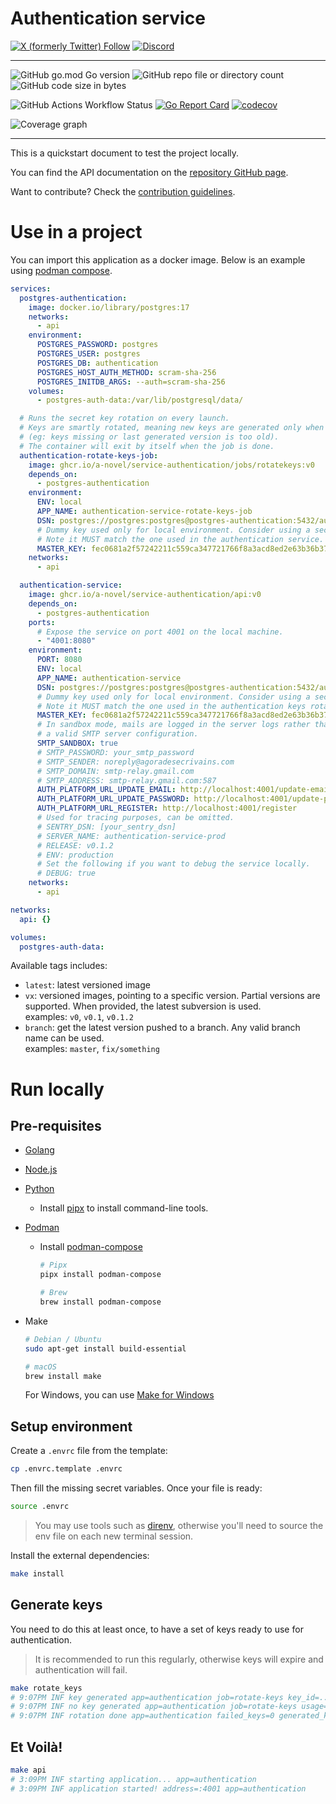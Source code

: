# Authentication service

[![X (formerly Twitter) Follow](https://img.shields.io/twitter/follow/agora_ecrivains)](https://twitter.com/agora_ecrivains)
[![Discord](https://img.shields.io/discord/1315240114691248138?logo=discord)](https://discord.gg/rp4Qr8cA)

<hr />

![GitHub go.mod Go version](https://img.shields.io/github/go-mod/go-version/a-novel/service-authentication)
![GitHub repo file or directory count](https://img.shields.io/github/directory-file-count/a-novel/service-authentication)
![GitHub code size in bytes](https://img.shields.io/github/languages/code-size/a-novel/service-authentication)

![GitHub Actions Workflow Status](https://img.shields.io/github/actions/workflow/status/a-novel/service-authentication/main.yaml)
[![Go Report Card](https://goreportcard.com/badge/github.com/a-novel/service-authentication)](https://goreportcard.com/report/github.com/a-novel/service-authentication)
[![codecov](https://codecov.io/gh/a-novel/service-authentication/graph/badge.svg?token=cnSwTJ2q4n)](https://codecov.io/gh/a-novel/service-authentication)

![Coverage graph](https://codecov.io/gh/a-novel/service-authentication/graphs/sunburst.svg?token=cnSwTJ2q4n)

<hr />

This is a quickstart document to test the project locally.

You can find the API documentation on the [repository GitHub page](https://a-novel.github.io/authentication/).

Want to contribute? Check the [contribution guidelines](CONTRIBUTING.md).

# Use in a project

You can import this application as a docker image. Below is an example using
[podman compose](https://docs.podman.io/en/latest/markdown/podman-compose.1.html).

```yaml
services:
  postgres-authentication:
    image: docker.io/library/postgres:17
    networks:
      - api
    environment:
      POSTGRES_PASSWORD: postgres
      POSTGRES_USER: postgres
      POSTGRES_DB: authentication
      POSTGRES_HOST_AUTH_METHOD: scram-sha-256
      POSTGRES_INITDB_ARGS: --auth=scram-sha-256
    volumes:
      - postgres-auth-data:/var/lib/postgresql/data/

  # Runs the secret key rotation on every launch.
  # Keys are smartly rotated, meaning new keys are generated only when necessary
  # (eg: keys missing or last generated version is too old).
  # The container will exit by itself when the job is done.
  authentication-rotate-keys-job:
    image: ghcr.io/a-novel/service-authentication/jobs/rotatekeys:v0
    depends_on:
      - postgres-authentication
    environment:
      ENV: local
      APP_NAME: authentication-service-rotate-keys-job
      DSN: postgres://postgres:postgres@postgres-authentication:5432/authentication?sslmode=disable
      # Dummy key used only for local environment. Consider using a secure, private key in production.
      # Note it MUST match the one used in the authentication service.
      MASTER_KEY: fec0681a2f57242211c559ca347721766f8a3acd8ed2e63b36b3768051c702ca
    networks:
      - api

  authentication-service:
    image: ghcr.io/a-novel/service-authentication/api:v0
    depends_on:
      - postgres-authentication
    ports:
      # Expose the service on port 4001 on the local machine.
      - "4001:8080"
    environment:
      PORT: 8080
      ENV: local
      APP_NAME: authentication-service
      DSN: postgres://postgres:postgres@postgres-authentication:5432/authentication?sslmode=disable
      # Dummy key used only for local environment. Consider using a secure, private key in production.
      # Note it MUST match the one used in the authentication keys rotation job.
      MASTER_KEY: fec0681a2f57242211c559ca347721766f8a3acd8ed2e63b36b3768051c702ca
      # In sandbox mode, mails are logged in the server logs rather than being sent. Alternatively, you need to provide
      # a valid SMTP server configuration.
      SMTP_SANDBOX: true
      # SMTP_PASSWORD: your_smtp_password
      # SMTP_SENDER: noreply@agoradesecrivains.com
      # SMTP_DOMAIN: smtp-relay.gmail.com
      # SMTP_ADDRESS: smtp-relay.gmail.com:587
      AUTH_PLATFORM_URL_UPDATE_EMAIL: http://localhost:4001/update-email
      AUTH_PLATFORM_URL_UPDATE_PASSWORD: http://localhost:4001/update-password
      AUTH_PLATFORM_URL_REGISTER: http://localhost:4001/register
      # Used for tracing purposes, can be omitted.
      # SENTRY_DSN: [your_sentry_dsn]
      # SERVER_NAME: authentication-service-prod
      # RELEASE: v0.1.2
      # ENV: production
      # Set the following if you want to debug the service locally.
      # DEBUG: true
    networks:
      - api

networks:
  api: {}

volumes:
  postgres-auth-data:
```

Available tags includes:

- `latest`: latest versioned image
- `vx`: versioned images, pointing to a specific version. Partial versions are supported. When provided, the
  latest subversion is used.\
  examples: `v0`, `v0.1`, `v0.1.2`
- `branch`: get the latest version pushed to a branch. Any valid branch name can be used.\
  examples: `master`, `fix/something`

# Run locally

## Pre-requisites

- [Golang](https://go.dev/doc/install)
- [Node.js](https://nodejs.org/en/download/)
- [Python](https://www.python.org/downloads/)
  - Install [pipx](https://pipx.pypa.io/stable/installation/) to install command-line tools.
- [Podman](https://podman.io/docs/installation)
  - Install [podman-compose](https://github.com/containers/podman-compose)

    ```bash
    # Pipx
    pipx install podman-compose

    # Brew
    brew install podman-compose
    ```

- Make

  ```bash
  # Debian / Ubuntu
  sudo apt-get install build-essential

  # macOS
  brew install make
  ```

  For Windows, you can use [Make for Windows](https://gnuwin32.sourceforge.net/packages/make.htm)

## Setup environment

Create a `.envrc` file from the template:

```bash
cp .envrc.template .envrc
```

Then fill the missing secret variables. Once your file is ready:

```bash
source .envrc
```

> You may use tools such as [direnv](https://direnv.net/), otherwise you'll need to source the env file on each new
> terminal session.

Install the external dependencies:

```bash
make install
```

## Generate keys

You need to do this at least once, to have a set of keys ready to use for authentication.

> It is recommended to run this regularly, otherwise keys will expire and authentication
> will fail.

```bash
make rotate_keys
# 9:07PM INF key generated app=authentication job=rotate-keys key_id=... usage=auth
# 9:07PM INF no key generated app=authentication job=rotate-keys usage=refresh
# 9:07PM INF rotation done app=authentication failed_keys=0 generated_keys=1 job=rotate-keys total_keys=2
```

## Et Voilà!

```bash
make api
# 3:09PM INF starting application... app=authentication
# 3:09PM INF application started! address=:4001 app=authentication
```
